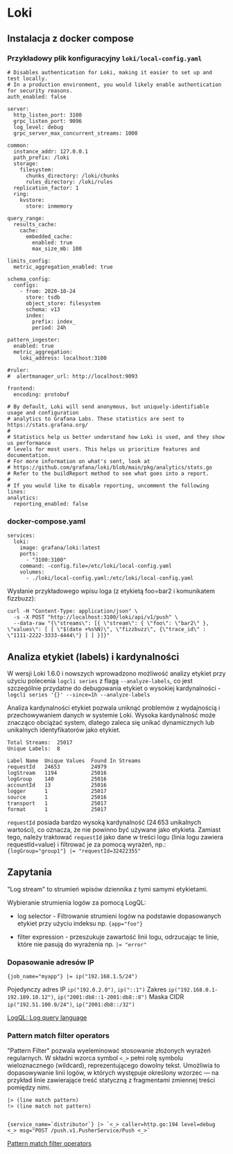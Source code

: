 # Loki

## Instalacja z docker compose

### Przykładowy plik konfiguracyjny `loki/local-config.yaml`

```
# Disables authentication for Loki, making it easier to set up and test locally.
# In a production environment, you would likely enable authentication for security reasons.
auth_enabled: false

server:
  http_listen_port: 3100
  grpc_listen_port: 9096
  log_level: debug
  grpc_server_max_concurrent_streams: 1000

common:
  instance_addr: 127.0.0.1
  path_prefix: /loki
  storage:
    filesystem:
      chunks_directory: /loki/chunks
      rules_directory: /loki/rules
  replication_factor: 1
  ring:
    kvstore:
      store: inmemory

query_range:
  results_cache:
    cache:
      embedded_cache:
        enabled: true
        max_size_mb: 100

limits_config:
  metric_aggregation_enabled: true

schema_config:
  configs:
    - from: 2020-10-24
      store: tsdb
      object_store: filesystem
      schema: v13
      index:
        prefix: index_
        period: 24h

pattern_ingester:
  enabled: true
  metric_aggregation:
    loki_address: localhost:3100

#ruler:
#  alertmanager_url: http://localhost:9093

frontend:
  encoding: protobuf

# By default, Loki will send anonymous, but uniquely-identifiable usage and configuration
# analytics to Grafana Labs. These statistics are sent to https://stats.grafana.org/
#
# Statistics help us better understand how Loki is used, and they show us performance
# levels for most users. This helps us prioritize features and documentation.
# For more information on what's sent, look at
# https://github.com/grafana/loki/blob/main/pkg/analytics/stats.go
# Refer to the buildReport method to see what goes into a report.
#
# If you would like to disable reporting, uncomment the following lines:
analytics:
  reporting_enabled: false

```

### docker-compose.yaml

```
services:
  loki:
    image: grafana/loki:latest
    ports:
      - "3100:3100"
    command: -config.file=/etc/loki/local-config.yaml
    volumes:
      - ./loki/local-config.yaml:/etc/loki/local-config.yaml
```

Wysłanie przykładowego wpisu loga (z etykietą foo=bar2 i komunikatem fizzbuzz):

```
curl -H "Content-Type: application/json" \
  -s -X POST "http://localhost:3100/loki/api/v1/push" \
  --data-raw "{\"streams\": [{ \"stream\": { \"foo\": \"bar2\" }, \"values\": [ [ \"$(date +%s%N)\", \"fizzbuzz\", {\"trace_id\" : \"1111-2222-3333-4444\"} ] ] }]}"
```

## Analiza etykiet (labels) i kardynalności

W wersji Loki 1.6.0 i nowszych wprowadzono możliwość analizy etykiet przy użyciu polecenia `logcli series` z flagą `--analyze-labels`, co jest szczególnie przydatne do debugowania etykiet o wysokiej kardynalności - `logcli series '{}' --since=1h --analyze-labels`

Analiza kardynalności etykiet pozwala uniknąć problemów z wydajnością i przechowywaniem danych w systemie Loki. Wysoka kardynalność może znacząco obciążać system, dlatego zaleca się unikać dynamicznych lub unikalnych identyfikatorów jako etykiet.

```
Total Streams:  25017
Unique Labels:  8

Label Name  Unique Values  Found In Streams
requestId   24653          24979
logStream   1194           25016
logGroup    140            25016
accountId   13             25016
logger      1              25017
source      1              25016
transport   1              25017
format      1              25017
```

`requestId` posiada bardzo wysoką kardynalność (24 653 unikalnych wartości), co oznacza, że nie powinno być używane jako etykieta.
Zamiast tego, należy traktować `requestId` jako dane w treści logu (linia logu zawiera requestId=value) i filtrować je za pomocą wyrażeń, np.: `{logGroup="group1"} |= "requestId=32422355"`

## Zapytania

"Log stream" to strumień wpisów dziennika z tymi samymi etykietami.

Wybieranie strumienia logów za pomocą LogQL:

* log selector - Filtrowanie strumieni logów na podstawie dopasowanych etykiet przy użyciu indeksu np. `{app="foo"}`

* filter expression - przeszukuje zawartość linii logu, odrzucając te linie, które nie pasują do wyrażenia np. `|= "error"`


### Dopasowanie adresów IP

`{job_name="myapp"} |= ip("192.168.1.5/24")`

Pojedynczy adres IP `ip("192.0.2.0")`, `ip("::1")`
Zakres `ip("192.168.0.1-192.189.10.12")`, `ip("2001:db8::1-2001:db8::8")`
Maska CIDR `ip("192.51.100.0/24")`, `ip("2001:db8::/32")`

[LogQL: Log query language](https://grafana.com/docs/loki/latest/query/?pg=oss-loki&plcmt=resources#logql-log-query-language)

### Pattern match filter operators

"Pattern Filter" pozwala wyeleminować stosowanie złożonych wyrażeń regularnych.
W składni wzorca symbol `<_>` pełni rolę symbolu wieloznacznego (wildcard), reprezentującego dowolny tekst.
Umożliwia to dopasowywanie linii logów, w których występuje określony wzorzec — na przykład linie zawierające treść statyczną z fragmentami zmiennej treści pomiędzy nimi.

```
|> (line match pattern)
!> (line match not pattern)


{service_name=`distributor`} |> `<_> caller=http.go:194 level=debug <_> msg="POST /push.v1.PusherService/Push <_>`
```

[Pattern match filter operators](https://grafana.com/docs/loki/latest/query/#pattern-match-filter-operators)

